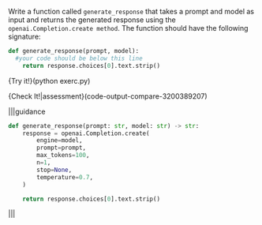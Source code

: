 Write a function called `generate_response` that takes a prompt and model as input and returns the generated response using the `openai.Completion.create method`. The function should have the following signature:
```python
def generate_response(prompt, model):
  #your code should be below this line
    return response.choices[0].text.strip()
```

{Try it!}(python exerc.py)


{Check It!|assessment}(code-output-compare-3200389207)


|||guidance
```python
def generate_response(prompt: str, model: str) -> str:
    response = openai.Completion.create(
        engine=model,
        prompt=prompt,
        max_tokens=100,
        n=1,
        stop=None,
        temperature=0.7,
    )

    return response.choices[0].text.strip()
```
|||